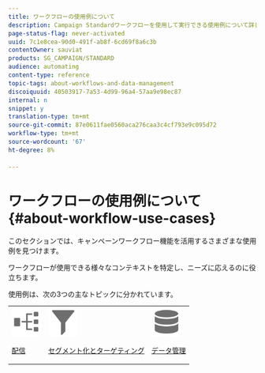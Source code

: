 ```yaml
---
title: ワークフローの使用例について
description: Campaign Standardワークフローを使用して実行できる使用例について詳しく説明します。
page-status-flag: never-activated
uuid: 7c1e8cea-90d0-491f-ab8f-6cd69f8a6c3b
contentOwner: sauviat
products: SG_CAMPAIGN/STANDARD
audience: automating
content-type: reference
topic-tags: about-workflows-and-data-management
discoiquuid: 40503917-7a53-4d99-96a4-57aa9e98ec87
internal: n
snippet: y
translation-type: tm+mt
source-git-commit: 87e0611fae0560aca276caa3c4cf793e9c095d72
workflow-type: tm+mt
source-wordcount: '67'
ht-degree: 8%

---
```



# ワークフローの使用例について {#about-workflow-use-cases}

このセクションでは、キャンペーンワークフロー機能を活用するさまざまな使用例を見つけます。

ワークフローが使用できる様々なコンテキストを特定し、ニーズに応えるのに役立ちます。

使用例は、次の3つの主なトピックに分かれています。

<table>
<tr>
<td><img src="assets/do-not-localize/icon_workflows.svg" width="60px"><p><a href="../../automating/using/workflow-created-query-with-complement.md">配信</a></p></td><td><img src="assets/do-not-localize/icon_filter.svg" width="60px"><p><a href="../../automating/using/query-samples.md">セグメント化とターゲティング</a></p></td>
<td><img src="assets/do-not-localize/icon_manage.svg" width="60px"><p><a href="../../automating/using/reconcile-file-audience-with-database.md">データ管理</a></p></td></tr>
</table>
